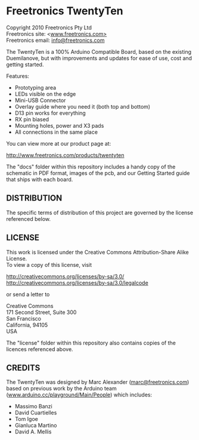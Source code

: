 Freetronics TwentyTen
=============================
Copyright 2010 Freetronics Pty Ltd  
Freetronics site:  <www.freetronics.com>  
Freetronics email: <info@freetronics.com>  

The TwentyTen is a 100% Arduino Compatible Board, based on the existing
Duemilanove, but with improvements and updates for ease of use, cost
and getting started.

Features:

 * Prototyping area
 * LEDs visible on the edge
 * Mini-USB Connector
 * Overlay guide where you need it (both top and bottom)
 * D13 pin works for everything
 * RX pin biased
 * Mounting holes, power and X3 pads
 * All connections in the same place

You can view more at our product page at:

  http://www.freetronics.com/products/twentyten

The "docs" folder within this repository includes a handy copy of the
schematic in PDF format, images of the pcb, and our Getting Started
guide that ships with each board.

DISTRIBUTION
------------
The specific terms of distribution of this project are governed by the
license referenced below.

LICENSE
-------
This work is licensed under the
Creative Commons Attribution-Share Alike License.  
To view a copy of this license, visit

  http://creativecommons.org/licenses/by-sa/3.0/  
  http://creativecommons.org/licenses/by-sa/3.0/legalcode

or send a letter to

  Creative Commons  
  171 Second Street, Suite 300  
  San Francisco  
  California, 94105  
  USA

The "license" folder within this repository also contains copies of the
licences referenced above.

CREDITS
-------
The TwentyTen was designed by Marc Alexander (marc@freetronics.com)
based on previous work by the Arduino team
(www.arduino.cc/playground/Main/People) which includes:

 * Massimo Banzi
 * David Cuartielles
 * Tom Igoe
 * Gianluca Martino
 * David A. Mellis
